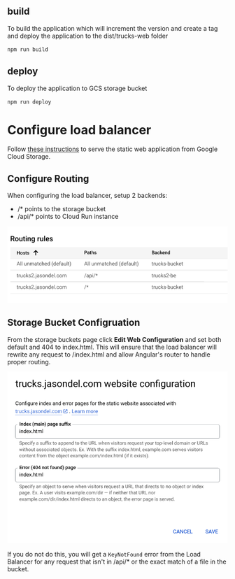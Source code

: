 ## build
To build the application which will increment the version and create a tag and deploy the application to the dist/trucks-web folder

```bash
npm run build
```

## deploy
To deploy the application to GCS storage bucket

```bash
npm run deploy
```

# Configure load balancer
Follow [these instructions](https://cloud.google.com/storage/docs/hosting-static-website) to serve the static web application from Google Cloud Storage.  

## Configure Routing
When configuring the load balancer, setup 2 backends:
* /* points to the storage bucket
* /api/* points to Cloud Run instance

![Routing](./routing.png)


## Storage Bucket Configruation
From the storage buckets page click **Edit Web Configuration** and set both default and 404 to index.html.  This will ensure that the load balancer will rewrite any request to /index.html and allow Angular's router to handle proper routing.    

![Web Configuration](./webconfig.png)

If you do not do this, you will get a `KeyNotFound` error from the Load Balancer for any request that isn't in /api/* or the exact match of a file in the bucket.

